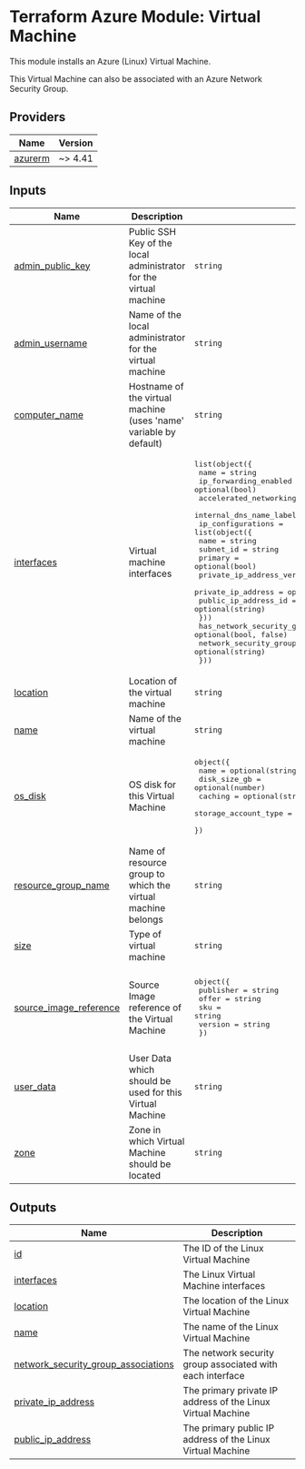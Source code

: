 <!-- BEGIN_TF_DOCS -->
# Terraform Azure Module: Virtual Machine

This module installs an Azure (Linux) Virtual Machine.

This Virtual Machine can also be associated with an Azure Network Security Group.

## Providers

| Name | Version |
|------|---------|
| <a name="provider_azurerm"></a> [azurerm](#provider\_azurerm) | ~> 4.41 |

## Inputs

| Name | Description | Type | Default | Required |
|------|-------------|------|---------|:--------:|
| <a name="input_admin_public_key"></a> [admin\_public\_key](#input\_admin\_public\_key) | Public SSH Key of the local administrator for the virtual machine | `string` | n/a | yes |
| <a name="input_admin_username"></a> [admin\_username](#input\_admin\_username) | Name of the local administrator for the virtual machine | `string` | n/a | yes |
| <a name="input_computer_name"></a> [computer\_name](#input\_computer\_name) | Hostname of the virtual machine (uses 'name' variable by default) | `string` | `null` | no |
| <a name="input_interfaces"></a> [interfaces](#input\_interfaces) | Virtual machine interfaces | <pre>list(object({<br/>    name                           = string<br/>    ip_forwarding_enabled          = optional(bool)<br/>    accelerated_networking_enabled = optional(bool)<br/>    internal_dns_name_label        = optional(string)<br/>    ip_configurations = list(object({<br/>      name                       = string<br/>      subnet_id                  = string<br/>      primary                    = optional(bool)<br/>      private_ip_address_version = optional(string)<br/>      private_ip_address         = optional(string)<br/>      public_ip_address_id       = optional(string)<br/>    }))<br/>    has_network_security_group = optional(bool, false)<br/>    network_security_group_id  = optional(string)<br/>  }))</pre> | n/a | yes |
| <a name="input_location"></a> [location](#input\_location) | Location of the virtual machine | `string` | n/a | yes |
| <a name="input_name"></a> [name](#input\_name) | Name of the virtual machine | `string` | n/a | yes |
| <a name="input_os_disk"></a> [os\_disk](#input\_os\_disk) | OS disk for this Virtual Machine | <pre>object({<br/>    name                 = optional(string)<br/>    disk_size_gb         = optional(number)<br/>    caching              = optional(string, "ReadWrite")<br/>    storage_account_type = optional(string, "Standard_LRS")<br/>  })</pre> | `{}` | no |
| <a name="input_resource_group_name"></a> [resource\_group\_name](#input\_resource\_group\_name) | Name of resource group to which the virtual machine belongs | `string` | n/a | yes |
| <a name="input_size"></a> [size](#input\_size) | Type of virtual machine | `string` | n/a | yes |
| <a name="input_source_image_reference"></a> [source\_image\_reference](#input\_source\_image\_reference) | Source Image reference of the Virtual Machine | <pre>object({<br/>    publisher = string<br/>    offer     = string<br/>    sku       = string<br/>    version   = string<br/>  })</pre> | <pre>{<br/>  "offer": "almalinux-x86_64",<br/>  "publisher": "almalinux",<br/>  "sku": "9-gen1",<br/>  "version": "latest"<br/>}</pre> | no |
| <a name="input_user_data"></a> [user\_data](#input\_user\_data) | User Data which should be used for this Virtual Machine | `string` | `null` | no |
| <a name="input_zone"></a> [zone](#input\_zone) | Zone in which Virtual Machine should be located | `string` | `null` | no |

## Outputs

| Name | Description |
|------|-------------|
| <a name="output_id"></a> [id](#output\_id) | The ID of the Linux Virtual Machine |
| <a name="output_interfaces"></a> [interfaces](#output\_interfaces) | The Linux Virtual Machine interfaces |
| <a name="output_location"></a> [location](#output\_location) | The location of the Linux Virtual Machine |
| <a name="output_name"></a> [name](#output\_name) | The name of the Linux Virtual Machine |
| <a name="output_network_security_group_associations"></a> [network\_security\_group\_associations](#output\_network\_security\_group\_associations) | The network security group associated with each interface |
| <a name="output_private_ip_address"></a> [private\_ip\_address](#output\_private\_ip\_address) | The primary private IP address of the Linux Virtual Machine |
| <a name="output_public_ip_address"></a> [public\_ip\_address](#output\_public\_ip\_address) | The primary public IP address of the Linux Virtual Machine |
<!-- END_TF_DOCS -->